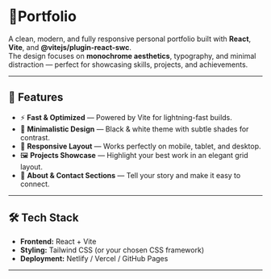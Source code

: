 # 🖤Portfolio

A clean, modern, and fully responsive personal portfolio built with **React**, **Vite**, and **@vitejs/plugin-react-swc**.  
The design focuses on **monochrome aesthetics**, typography, and minimal distraction — perfect for showcasing skills, projects, and achievements.

---

## 📌 Features
- ⚡ **Fast & Optimized** — Powered by Vite for lightning-fast builds.
- 🎨 **Minimalistic Design** — Black & white theme with subtle shades for contrast.
- 📱 **Responsive Layout** — Works perfectly on mobile, tablet, and desktop.
- 🖼 **Projects Showcase** — Highlight your best work in an elegant grid layout.
- 📄 **About & Contact Sections** — Tell your story and make it easy to connect.

---

## 🛠 Tech Stack
- **Frontend:** React + Vite
- **Styling:** Tailwind CSS (or your chosen CSS framework)
- **Deployment:** Netlify / Vercel / GitHub Pages

---

